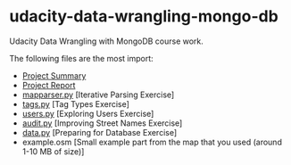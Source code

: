 udacity-data-wrangling-mongo-db
===============================

Udacity Data Wrangling with MongoDB course work.

The following files are the most import:

* [Project Summary](https://github.com/paul-reiners/udacity-data-wrangling-mongo-db/blob/master/docs/ProjectSummary.md)
* [Project Report](https://github.com/paul-reiners/udacity-data-wrangling-mongo-db/blob/master/docs/ProjectReport.md)
* [mapparser.py](https://github.com/paul-reiners/udacity-data-wrangling-mongo-db/blob/master/maps/mapparser.py)      [Iterative Parsing Exercise]
* [tags.py](https://github.com/paul-reiners/udacity-data-wrangling-mongo-db/blob/master/maps/tags.py)                [Tag Types Exercise]
* [users.py](https://github.com/paul-reiners/udacity-data-wrangling-mongo-db/blob/master/maps/users.py)              [Exploring Users Exercise]
* [audit.py](https://github.com/paul-reiners/udacity-data-wrangling-mongo-db/blob/master/maps/audit.py)               [Improving Street Names Exercise]
* [data.py](https://github.com/paul-reiners/udacity-data-wrangling-mongo-db/blob/master/maps/data.py)                [Preparing for Database Exercise]
* example.osm       [Small example part from the map that you used (around 1-10 MB of size)]
